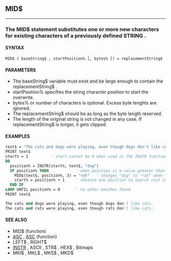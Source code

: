 ## MID$
---

### The MID$ statement substitutes one or more new characters for existing characters of a previously defined STRING .

#### SYNTAX

`MID$ ( baseString$ , startPosition% [, bytes% ]) = replacementString$`

#### PARAMETERS
* The baseString$ variable must exist and be large enough to contain the replacementString$ .
* startPosition% specifies the string character position to start the overwrite.
* bytes% or number of characters is optional. Excess byte lenghts are ignored.
* The replacementString$ should be as long as the byte length reserved.
* The length of the original string is not changed in any case. If replacementString$ is longer, it gets clipped.


#### EXAMPLES
```vb
text$ = "The cats and dogs were playing, even though dogs don't like cats."
PRINT text$
start% = 1          ' start cannot be 0 when used in the INSTR function!
DO
  position% = INSTR(start%, text$, "dog")
  IF position% THEN            ' when position is a value greater than 0
    MID$(text$, position%, 3) = "rat"   ' changes "dog" to "rat" when found
    start% = position% + 1     ' advance one position to search rest of string
  END IF
LOOP UNTIL position% = 0       ' no other matches found
PRINT text$
```
  
```vb
The cats and dogs were playing, even though dogs don't like cats.
The cats and rats were playing, even though rats don't like cats.
```
  


#### SEE ALSO
* MID$ (function)
* [ASC](./ASC.md) , [ASC](./ASC.md) (function)
* LEFT$ , RIGHT$
* [INSTR](./INSTR.md) , ASCII , STR$ , HEX$ , Bitmaps
* MKI$ , MKL$ , MKS$ , MKD$
